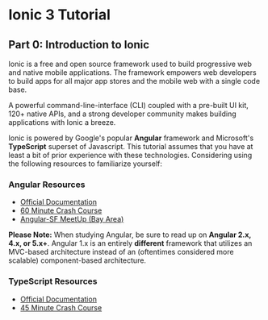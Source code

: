 # Ionic 3 Tutorial

## Part 0: Introduction to Ionic

Ionic is a free and open source framework used to build progressive web and native mobile applications.
The framework empowers web developers to build apps for all major app stores and the mobile web with a single code base.

A powerful command-line-interface (CLI) coupled with a pre-built UI kit, 120+ native APIs, and a strong developer community makes building applications with Ionic a breeze.

Ionic is powered by Google's popular **Angular** framework and Microsoft's **TypeScript** superset of Javascript. This tutorial assumes that you have at least a bit of prior experience with these technologies. Considering using the following resources to familiarize yourself:

### Angular Resources

* [Official Documentation](https://angular.io/docs)
* [60 Minute Crash Course](https://www.youtube.com/watch?v=KhzGSHNhnbI&t=54s)
* [Angular-SF MeetUp (Bay Area)](https://www.meetup.com/Angular-SF/)

**Please Note:** When studying Angular, be sure to read up on **Angular 2.x, 4.x, or 5.x+**. Angular 1.x is an entirely **different** framework that utilizes an MVC-based architecture instead of an (oftentimes considered more scalable) component-based architecture.

### TypeScript Resources

* [Official Documentation](https://www.typescriptlang.org/)
* [45 Minute Crash Course](https://www.youtube.com/watch?v=rAy_3SIqT-E)
